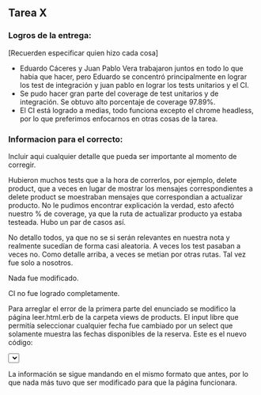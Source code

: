 ## Tarea X

### Logros de la entrega:
[Recuerden especificar quien hizo cada cosa]
* Eduardo Cáceres y Juan Pablo Vera trabajaron juntos en todo lo que habia que hacer, pero Eduardo se concentró principalmente en lograr los test de integración y juan pablo en lograr los tests unitarios y el CI.
* Se pudo hacer gran parte del coverage de test unitarios y de integración. Se obtuvo alto porcentaje de coverage 97.89%.
* El CI está logrado a medias, todo funciona excepto el chrome headless, por lo que preferimos enfocarnos en otras cosas de la tarea.

### Informacion para el correcto:
Incluir aqui cualquier detalle que pueda ser importante al momento de corregir.

Hubieron muchos tests que a la hora de correrlos, por ejemplo, delete product, que a veces en lugar de mostrar los mensajes correspondientes a delete product se moestraban mensajes que correspondian a actualizar producto. No le pudimos encontrar explicación la verdad, esto afectó nuestro % de coverage, ya que la ruta de actualizar producto ya estaba testeada. Hubo un par de casos así.

No detallo todos, ya que no se si serán relevantes en nuestra nota y realmente sucedían de forma casi aleatoria. A veces los test pasaban a veces no. Como detalle arriba, a veces se metian por otras rutas. Tal vez fue solo a nosotros.

Nada fue modificado.

CI no fue logrado completamente.




Para arreglar el error de la primera parte del enunciado se modifico la página leer.html.erb de la carpeta views de products. El input libre que permitía seleccionar cualquier fecha fue cambiado por un select que solamente muestra las fechas disponibles de la reserva. Este es el nuevo código:
<div class="control">
    <select class="input" name="solicitud[reservation_datetime]" required>

        <% @horarios.each do |horario| %>
            <% fecha_hora_str = "#{horario[0]} #{horario[1]}"  %>
            <% fecha_hora = DateTime.strptime(fecha_hora_str, "%d/%m/%Y %H:%M") %>
            <% fecha_hora_termino_str = "#{horario[2]}"  %>
            <% fecha_hora_termino = DateTime.strptime(fecha_hora_termino_str, "%H:%M") %>

            <% # Formato de fecha y hora: dd/mm HH:MM - HH:MM %>
            <option value="<%= "#{fecha_hora}" %>">
                <%= "#{fecha_hora.strftime("%d/%m")} | Horario: #{fecha_hora.strftime("%H:%M")} - #{fecha_hora_termino.strftime("%H:%M")}" %>
            </option>
        <% end %>
    </select>
</div>

La información se sigue mandando en el mismo formato que antes, por lo que nada más tuvo que ser modificado para que la página funcionara.